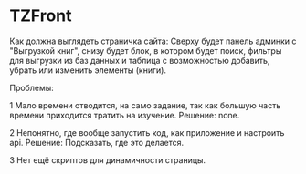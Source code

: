 # TZFront
Как должна выглядеть страничка сайта:
  Сверху будет панель админки с "Выгрузкой книг", снизу будет блок, в котором будет поиск, фильтры для выгрузки из баз данных и таблица с возможностью добавить, убрать или изменить элементы (книги).

Проблемы:

1 Мало времени отводится, на само задание, так как большую часть времени приходится тратить на изучение.
Решение: none.

2 Непонятно, где вообще запустить код, как приложение и настроить api.
Решение: Подсказать, где это делается.

3 Нет ещё скриптов для динамичности страницы.
